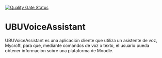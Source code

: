 [![Quality Gate Status](https://sonarcloud.io/api/project_badges/measure?project=adp1002_UBUAssistant&metric=alert_status)](https://sonarcloud.io/dashboard?id=adp1002_UBUAssistant)
# UBUVoiceAssistant
UBUVoiceAssistant es una aplicación cliente que utiliza un asistente de voz, Mycroft, para que, mediante comandos de voz o texto, el usuario pueda obtener información sobre una plataforma de Moodle.
